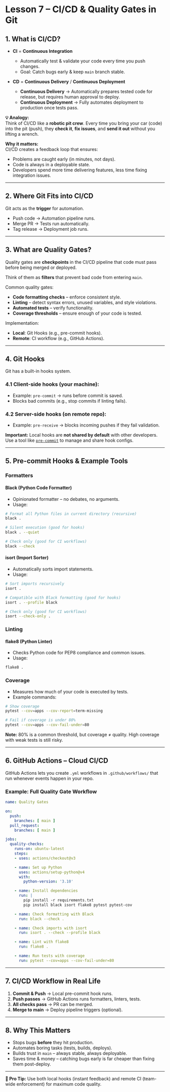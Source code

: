 # **Lesson 7 – CI/CD & Quality Gates in Git**

## **1. What is CI/CD?**

- **CI** = **Continuous Integration**
  - Automatically test & validate your code every time you push changes.
  - Goal: Catch bugs early & keep `main` branch stable.

- **CD** = **Continuous Delivery** / **Continuous Deployment**
  - **Continuous Delivery** → Automatically prepares tested code for release, but requires human approval to deploy.
  - **Continuous Deployment** → Fully automates deployment to production once tests pass.

**💡 Analogy:**  
Think of CI/CD like a **robotic pit crew**. Every time you bring your car (code) into the pit (push), they **check it**, **fix issues**, and **send it out** without you lifting a wrench.

**Why it matters:**  
CI/CD creates a feedback loop that ensures:
- Problems are caught early (in minutes, not days).
- Code is always in a deployable state.
- Developers spend more time delivering features, less time fixing integration issues.

---

## **2. Where Git Fits into CI/CD**
Git acts as the **trigger** for automation.

- Push code → Automation pipeline runs.
- Merge PR → Tests run automatically.
- Tag release → Deployment job runs.

---

## **3. What are Quality Gates?**
Quality gates are **checkpoints** in the CI/CD pipeline that code must pass before being merged or deployed.

Think of them as **filters** that prevent bad code from entering `main`.

Common quality gates:
- **Code formatting checks** – enforce consistent style.
- **Linting** – detect syntax errors, unused variables, and style violations.
- **Automated tests** – verify functionality.
- **Coverage thresholds** – ensure enough of your code is tested.

Implementation:
- **Local**: Git Hooks (e.g., pre-commit hooks).
- **Remote**: CI workflow (e.g., GitHub Actions).

---

## **4. Git Hooks**

Git has a built-in hooks system.

### **4.1 Client-side hooks** (your machine):
- Example: `pre-commit` → runs before commit is saved.
- Blocks bad commits (e.g., stop commits if linting fails).

### **4.2 Server-side hooks** (on remote repo):
- Example: `pre-receive` → blocks incoming pushes if they fail validation.

**Important:** Local hooks are **not shared by default** with other developers. Use a tool like [`pre-commit`](https://pre-commit.com/) to manage and share hook configs.

---

## **5. Pre-commit Hooks & Example Tools**

### **Formatters**

#### **Black** (Python Code Formatter)
- Opinionated formatter – no debates, no arguments.
- Usage:
```bash
# Format all Python files in current directory (recursive)
black .

# Silent execution (good for hooks)
black . --quiet

# Check only (good for CI workflows)
black --check
```

#### **isort** (Import Sorter)
- Automatically sorts import statements.
- Usage:
```bash
# Sort imports recursively 
isort .

# Compatible with Black formatting (good for hooks)
isort . --profile black

# Check only (good for CI workflows)
isort --check-only .
```

### **Linting**

#### **flake8** (Python Linter)
- Checks Python code for PEP8 compliance and common issues.
- Usage:
```bash
flake8 .
```

### **Coverage**
- Measures how much of your code is executed by tests.
- Example commands:
```bash
# Show coverage
pytest --cov=apps --cov-report=term-missing

# Fail if coverage is under 80%
pytest --cov=apps --cov-fail-under=80
```
**Note:** 80% is a common threshold, but coverage ≠ quality. High coverage with weak tests is still risky.

---

## **6. GitHub Actions – Cloud CI/CD**

GitHub Actions lets you create `.yml` workflows in `.github/workflows/` that run whenever events happen in your repo.

### **Example: Full Quality Gate Workflow**
```yaml
name: Quality Gates

on:
  push:
    branches: [ main ]
  pull_request:
    branches: [ main ]

jobs:
  quality-checks:
    runs-on: ubuntu-latest
    steps:
    - uses: actions/checkout@v3

    - name: Set up Python
      uses: actions/setup-python@v4
      with:
        python-version: '3.10'

    - name: Install dependencies
      run: |
        pip install -r requirements.txt
        pip install black isort flake8 pytest pytest-cov

    - name: Check formatting with Black
      run: black --check .

    - name: Check imports with isort
      run: isort . --check --profile black

    - name: Lint with flake8
      run: flake8 .

    - name: Run tests with coverage
      run: pytest --cov=apps --cov-fail-under=80
```

---

## **7. CI/CD Workflow in Real Life**
1. **Commit & Push** → Local pre-commit hook runs.
2. **Push passes** → GitHub Actions runs formatters, linters, tests.
3. **All checks pass** → PR can be merged.
4. **Merge to main** → Deploy pipeline triggers (optional).

---

## **8. Why This Matters**
- Stops bugs **before** they hit production.
- Automates boring tasks (tests, builds, deploys).
- Builds trust in `main` – always stable, always deployable.
- Saves time & money – catching bugs early is far cheaper than fixing them post-deploy.

---

**📌 Pro Tip:** Use both local hooks (instant feedback) and remote CI (team-wide enforcement) for maximum code quality.
